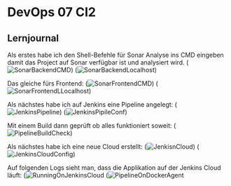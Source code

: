 # DevOps 07 CI2

## Lernjournal

Als erstes habe ich den Shell-Befehle für Sonar Analyse ins CMD eingeben damit das Project auf Sonar verfügbar ist und analysiert wird. (![SonarBackendCMD](images/SonarBackendCMD.png)) (![SonarBackendLocalhost](images/SonarBackendLocalhost.png))

Das gleiche fürs Frontend: (![SonarFrontendCMD](images/SonarFrontendCMD.png)) (![SonarFrontendLLocalhost](images/SonarFrontendLLocalhost.png))


Als nächstes habe ich auf Jenkins eine Pipeline angelegt: (![JenkinsPipeline](images/JenkinsPipeline.png)) (![JenkinsPipileConf](images/JenkinsPipileConf.png))

Mit einem Build dann geprüft ob alles funktioniert soweit: (![PipelineBuildCheck](images/PipelineBuildCheck.png))

Als nächstes habe ich eine neue Cloud erstellt: (![JenkisnCloud](images/JenkisnCloud.png)) (![JenkinsCloudConfig](images/JenkinsCloudConfig.png))

Auf folgenden Logs sieht man, dass die Applikation auf der Jenkins Cloud läuft: (![RunningOnJenkinsCloud](images/RunningOnJenkinsCloud.png) (![PipelineOnDockerAgent](images/PipelineOnDockerAgent.png)